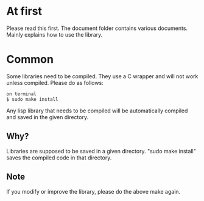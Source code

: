 # At first
Please read this first.
The document folder contains various documents. Mainly explains how to use the library.

# Common
Some libraries need to be compiled. They use a C wrapper and will not work unless compiled. Please do as follows:

```
on terminal
$ sudo make install

```
Any lisp library that needs to be compiled will be automatically compiled and saved in the given directory.

## Why?
Libraries are supposed to be saved in a given directory. "sudo make install" saves the compiled code in that directory.

## Note

If you modify or improve the library, please do the above make again.